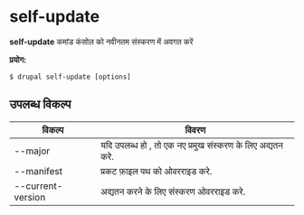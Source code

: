 # self-update
**self-update** कमांड कंसोल को नवीनतम संस्करण में अवगत करें

**प्रयोग:**
```
$ drupal self-update [options] 
```

## उपलब्ध विकल्प
विकल्प | विवरण
-------|-------------
--major | यदि उपलब्ध हो , तो एक नए प्रमुख संस्करण के लिए अद्यतन करे.
--manifest | प्रकट फ़ाइल पथ को ओवरराइड करे.
--current-version | अद्यतन करने के लिए संस्करण ओवरराइड करे.
